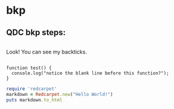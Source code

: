 # bkp
## QDC bkp steps:



```
```
Look! You can see my backticks.
```
```


```
function test() {
  console.log("notice the blank line before this function?");
}
```


```ruby
require 'redcarpet'
markdown = Redcarpet.new("Hello World!")
puts markdown.to_html
```
